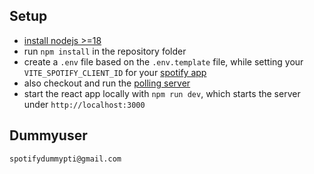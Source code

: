 ## Setup
- [install nodejs >=18](https://nodejs.org/en/download) 
- run `npm install` in the repository folder
- create a `.env` file based on the `.env.template` file, while setting your `VITE_SPOTIFY_CLIENT_ID` for your [spotify app](https://developer.spotify.com/documentation/web-api/concepts/apps)
- also checkout and run the [polling server](https://github.com/PTI-UHH/spotify-playback-poller)
- start the react app locally with `npm run dev`, which starts the server under `http://localhost:3000`

## Dummyuser
	spotifydummypti@gmail.com
  
